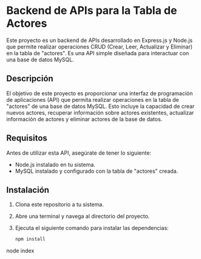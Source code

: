 # Backend de APIs para la Tabla de Actores

Este proyecto es un backend de APIs desarrollado en Express.js y Node.js que permite realizar operaciones CRUD (Crear, Leer, Actualizar y Eliminar) en la tabla de "actores". Es una API simple diseñada para interactuar con una base de datos MySQL.

## Descripción

El objetivo de este proyecto es proporcionar una interfaz de programación de aplicaciones (API) que permita realizar operaciones en la tabla de "actores" de una base de datos MySQL. Esto incluye la capacidad de crear nuevos actores, recuperar información sobre actores existentes, actualizar información de actores y eliminar actores de la base de datos.

## Requisitos

Antes de utilizar esta API, asegúrate de tener lo siguiente:

- Node.js instalado en tu sistema.
- MySQL instalado y configurado con la tabla de "actores" creada.

## Instalación

1. Clona este repositorio a tu sistema.

2. Abre una terminal y navega al directorio del proyecto.

3. Ejecuta el siguiente comando para instalar las dependencias:

   ```bash
   npm install

 node index